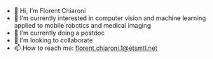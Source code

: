 - 👋 Hi, I’m Florent Chiaroni
- 👀 I’m currently interested in computer vision and machine learning applied to mobile robotics and medical imaging
- 🌱 I’m currently doing a postdoc
- 💞️ I’m looking to collaborate 
- 📫 How to reach me: florent.chiaroni.1@etsmtl.net

<!---
fchiaroni/fchiaroni is a ✨ special ✨ repository because its `README.md` (this file) appears on your GitHub profile.
You can click the Preview link to take a look at your changes.
--->
